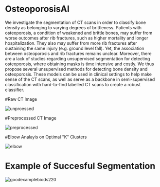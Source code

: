 # OsteoporosisAI

We investigate the segmentation of CT scans in order to classify bone density as belonging to varying degrees of brittleness.  Patients with osteoporosis, a condition of weakened and brittle bones, may suffer from worse outcomes after rib fractures, such as higher mortality and longer hospitalization. They also may suffer from more rib fractures after sustaining the same injury (e.g. ground level fall). Yet, the association between osteoporosis and rib fractures remains unclear. Moreover, there are a lack of studies regarding unsupervised segmentation for detecting osteoporosis, where obtaining masks is time intensive and costly. We thus propose several unsupervised methods for detecting bone density and osteoporosis. These models can be used in clinical settings to help make sense of the CT scans, as well as serve as a backbone in semi-supervised classification with hard-to-find labelled CT scans to create a robust classifier.

#Raw CT Image

![unproessed](https://user-images.githubusercontent.com/35357246/145663903-d585143c-6001-4e3c-95a0-31fbdfa5f6c5.png)

#Preprocessed CT Image

![preprocessed](https://user-images.githubusercontent.com/35357246/145663905-67d9a11e-6b62-4956-8714-a1a7ae1aad52.png)

#Elbow Analayis on Optimal "K" Clusters

![elbow](https://user-images.githubusercontent.com/35357246/145663932-ed45c9cc-adb6-4b04-b47f-96a905e10ae5.png)

# Example of Succesful Segmentation

![goodexamplebiods220](https://user-images.githubusercontent.com/35357246/145663942-9b362e9f-e66b-4963-a360-74958438467f.png)
